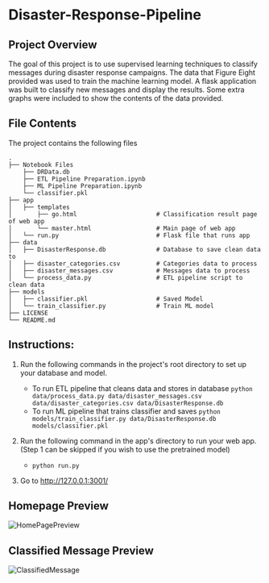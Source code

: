 # Disaster-Response-Pipeline

## Project Overview
The goal of this project is to use supervised learning techniques to classify messages during disaster response campaigns. The data that Figure Eight provided was used to train the machine learning model. A flask application was built to classify new messages and display the results. Some extra graphs were included to show the contents of the data provided.

## File Contents
The project contains the following files

    .
    ├── Notebook Files
        ├── DRData.db
        ├── ETL Pipeline Preparation.ipynb
        ├── ML Pipeline Preparation.ipynb
        └── classifier.pkl
    ├── app     
    │   ├── templates   
    │       ├── go.html                      # Classification result page of web app
    │       └── master.html                  # Main page of web app    
    │   └── run.py                           # Flask file that runs app
    ├── data                   
    │   ├── DisasterResponse.db              # Database to save clean data to  
    │   ├── disaster_categories.csv          # Categories data to process
    │   ├── disaster_messages.csv            # Messages data to process
    │   └── process_data.py                  # ETL pipeline script to clean data
    ├── models
    │   ├── classifier.pkl                   # Saved Model  
    │   └── train_classifier.py              # Train ML model        
    ├── LICENSE
    └── README.md

## Instructions:
1. Run the following commands in the project's root directory to set up your database and model.

    - To run ETL pipeline that cleans data and stores in database
        `python data/process_data.py data/disaster_messages.csv data/disaster_categories.csv data/DisasterResponse.db`
    - To run ML pipeline that trains classifier and saves
        `python models/train_classifier.py data/DisasterResponse.db models/classifier.pkl`
2. Run the following command in the app's directory to run your web app. (Step 1 can be skipped if you wish to use the pretrained model)

    - `python run.py`

3. Go to http://127.0.0.1:3001/

## Homepage Preview
![HomePagePreview](https://user-images.githubusercontent.com/41228935/59554408-abb8ce00-8fa2-11e9-9612-a1090c190503.png)
## Classified Message Preview
![ClassifiedMessage](https://user-images.githubusercontent.com/41228935/59554427-e0c52080-8fa2-11e9-93e8-d563efe9ea94.png)
